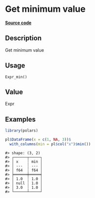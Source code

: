 

# Get minimum value

[**Source code**](https://github.com/pola-rs/r-polars/tree/main/R/after-wrappers.R#L20)

## Description

Get minimum value

## Usage

<pre><code class='language-R'>Expr_min()
</code></pre>

## Value

Expr

## Examples

``` r
library(polars)

pl$DataFrame(x = c(1, NA, 3))$
  with_columns(min = pl$col("x")$min())
```

    #> shape: (3, 2)
    #> ┌──────┬─────┐
    #> │ x    ┆ min │
    #> │ ---  ┆ --- │
    #> │ f64  ┆ f64 │
    #> ╞══════╪═════╡
    #> │ 1.0  ┆ 1.0 │
    #> │ null ┆ 1.0 │
    #> │ 3.0  ┆ 1.0 │
    #> └──────┴─────┘
